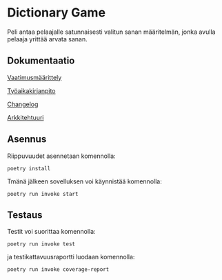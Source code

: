 # Dictionary Game

Peli antaa pelaajalle satunnaisesti valitun sanan määritelmän, jonka avulla pelaaja yrittää arvata sanan.
## Dokumentaatio

[Vaatimusmäärittely](https://github.com/juhanikat/ot-harjoitustyo/blob/master/dokumentaatio/vaatimusmaarittely.md)

[Työaikakirjanpito](https://github.com/juhanikat/ot-harjoitustyo/blob/master/dokumentaatio/tuntikirjanpito.md)

[Changelog](https://github.com/juhanikat/ot-harjoitustyo/blob/master/dokumentaatio/changelog.md)

[Arkkitehtuuri](https://github.com/juhanikat/ot-harjoitustyo/blob/master/dokumentaatio/arkkitehtuuri.md)

## Asennus

Riippuvuudet asennetaan komennolla:
```
poetry install
```
Tmänä jälkeen sovelluksen voi käynnistää komennolla:
```
poetry run invoke start
```

## Testaus

Testit voi suorittaa komennolla:
```
poetry run invoke test
```
ja testikattavuusraportti luodaan komennolla:
```
poetry run invoke coverage-report
```
